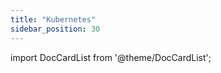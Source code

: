```yaml
---
title: "Kubernetes"
sidebar_position: 30
---
```


import DocCardList from '@theme/DocCardList';

<DocCardList />
